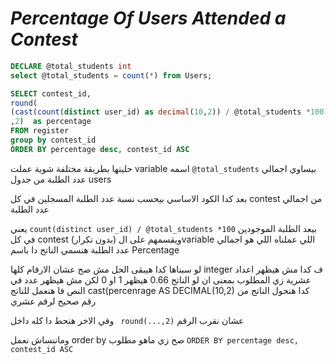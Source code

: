 # _Percentage Of Users Attended a Contest_


```sql
DECLARE @total_students int
select @total_students = count(*) from Users;

SELECT contest_id,
round(
(cast(count(distinct user_id) as decimal(10,2)) / @total_students *100)
,2)  as percentage
FROM register 
group by contest_id
ORDER BY percentage desc, contest_id ASC

```
حليتها بطريقة مختلفة شوية عملت variable اسمه ```@total_students``` بيساوي اجمالي عدد الطلبة من جدول users

بعد كدا الكود الاساسي بيحسب نسبة عدد الطلبة المسجلين في كل contest من اجمالي عدد الطلبة 

يعني ```count(distinct user_id) / @total_students *100``` بيعد الطلبة الموجودين في كل contest (بدون تكرار) ويقسمهم على الvariable اللي عملناه اللي هو اجمالي عدد الطلبة 
هنسمي الناتج دا باسم Percentage 


لو سبناها كدا هيبقى الحل مش صح عشان الارقام كلها integer ف كدا مش هيظهر اعداد عشرية زي المطلوب بمعنى ان لو الناتج 0.66 هيظهر 1 او 0 لكن مش هيظهر عدد في النص 
فا هنعمل للناتج cast(percenrage AS DECIMAL(10,2) كدا هنحول الناتج من رقم صحيح لرقم عشري 

وفي الاخر هنحط دا كله داخل ``` round(...,2)``` عشان نقرب الرقم 

وماننساش نعمل order by صح زي ماهو مطلوب ```ORDER BY percentage desc, contest_id ASC```

